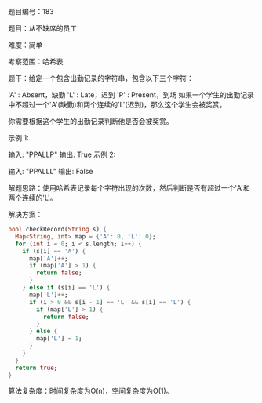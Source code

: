 题目编号：183

题目：从不缺席的员工

难度：简单

考察范围：哈希表

题干：给定一个包含出勤记录的字符串，包含以下三个字符：

'A' : Absent，缺勤
'L' : Late，迟到
'P' : Present，到场
如果一个学生的出勤记录中不超过一个'A'(缺勤)和两个连续的'L'(迟到)，那么这个学生会被奖赏。

你需要根据这个学生的出勤记录判断他是否会被奖赏。

示例 1:

输入: "PPALLP"
输出: True
示例 2:

输入: "PPALLL"
输出: False

解题思路：使用哈希表记录每个字符出现的次数，然后判断是否有超过一个'A'和两个连续的'L'。

解决方案：

```dart
bool checkRecord(String s) {
  Map<String, int> map = {'A': 0, 'L': 0};
  for (int i = 0; i < s.length; i++) {
    if (s[i] == 'A') {
      map['A']++;
      if (map['A'] > 1) {
        return false;
      }
    } else if (s[i] == 'L') {
      map['L']++;
      if (i > 0 && s[i - 1] == 'L' && s[i] == 'L') {
        if (map['L'] > 1) {
          return false;
        }
      } else {
        map['L'] = 1;
      }
    }
  }
  return true;
}
```

算法复杂度：时间复杂度为O(n)，空间复杂度为O(1)。